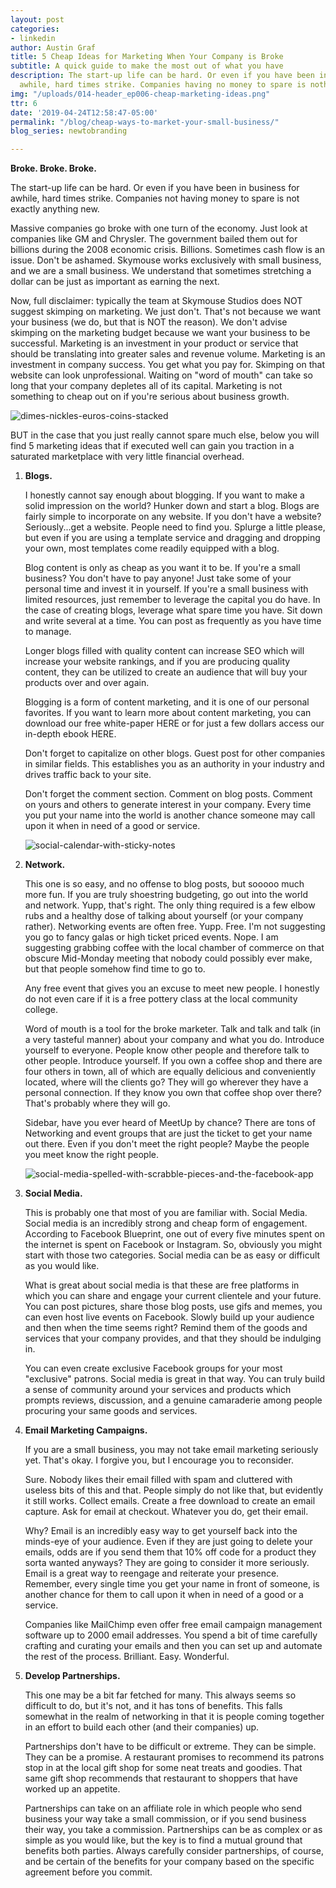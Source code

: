 ```yaml
---
layout: post
categories:
- linkedin
author: Austin Graf
title: 5 Cheap Ideas for Marketing When Your Company is Broke
subtitle: A quick guide to make the most out of what you have
description: The start-up life can be hard. Or even if you have been in business for
  awhile, hard times strike. Companies having no money to spare is nothing new.
img: "/uploads/014-header_ep006-cheap-marketing-ideas.png"
ttr: 6
date: '2019-04-24T12:58:47-05:00'
permalink: "/blog/cheap-ways-to-market-your-small-business/"
blog_series: newtobranding

---
```

**Broke. Broke. Broke.**

The start-up life can be hard. Or even if you have been in business for awhile, hard times strike. Companies not having money to spare is not exactly anything new.

Massive companies go broke with one turn of the economy. Just look at companies like GM and Chrysler. The government bailed them out for billions during the 2008 economic crisis. Billions. Sometimes cash flow is an issue. Don't be ashamed. Skymouse works exclusively with small business, and we are a small business. We understand that sometimes stretching a dollar can be just as important as earning the next.

Now, full disclaimer: typically the team at Skymouse Studios does NOT suggest skimping on marketing. We just don't. That's not because we want your business (we do, but that is NOT the reason). We don't advise skimping on the marketing budget because we want your business to be successful. Marketing is an investment in your product or service that should be translating into greater sales and revenue volume. Marketing is an investment in company success. You get what you pay for. Skimping on that website can look unprofessional. Waiting on "word of mouth" can take so long that your company depletes all of its capital. Marketing is not something to cheap out on if you're serious about business growth.

![dimes-nickles-euros-coins-stacked](/uploads/coins-change-euros-dime-nickel.jpg "coins-currency-euros-chang-pennies")

BUT in the case that you just really cannot spare much else, below you will find 5 marketing ideas that if executed well can gain you traction in a saturated marketplace with very little financial overhead.

1. **Blogs.**

   I honestly cannot say enough about blogging. If you want to make a solid impression on the world? Hunker down and start a blog. Blogs are fairly simple to incorporate on any website. If you don't have a website? Seriously...get a website. People need to find you. Splurge a little please, but even if you are using a template service and dragging and dropping your own, most templates come readily equipped with a blog.

   Blog content is only as cheap as you want it to be. If you're a small business? You don't have to pay anyone! Just take some of your personal time and invest it in yourself. If you're a small business with limited resources, just remember to leverage the capital you do have. In the case of creating blogs, leverage what spare time you have. Sit down and write several at a time. You can post as frequently as you have time to manage.

   Longer blogs filled with quality content can increase SEO which will increase your website rankings, and if you are producing quality content, they can be utilized to create an audience that will buy your products over and over again.

   Blogging is a form of content marketing, and it is one of our personal favorites. If you want to learn more about content marketing, you can download our free white-paper HERE or for just a few dollars access our in-depth ebook HERE.

   Don't forget to capitalize on other blogs. Guest post for other companies in similar fields. This establishes you as an authority in your industry and drives traffic back to your site.

   Don't forget the comment section. Comment on blog posts. Comment on yours and others to generate interest in your company. Every time you put your name into the world is another chance someone may call upon it when in need of a good or service.

   ![social-calendar-with-sticky-notes](/uploads/calendar-social-planning-idea-board.jpg "social-calendar-grid")
2. **Network.**

   This one is so easy, and no offense to blog posts, but sooooo much more fun. If you are truly shoestring budgeting, go out into the world and network. Yupp, that's right. The only thing required is a few elbow rubs and a healthy dose of talking about yourself (or your company rather). Networking events are often free. Yupp. Free. I'm not suggesting you go to fancy galas or high ticket priced events. Nope. I am suggesting grabbing coffee with the local chamber of commerce on that obscure Mid-Monday meeting that nobody could possibly ever make, but that people somehow find time to go to.

   Any free event that gives you an excuse to meet new people. I honestly do not even care if it is a free pottery class at the local community college.

   Word of mouth is a tool for the broke marketer. Talk and talk and talk (in a very tasteful manner) about your company and what you do. Introduce yourself to everyone. People know other people and therefore talk to other people. Introduce yourself. If you own a coffee shop and there are four others in town, all of which are equally delicious and conveniently located, where will the clients go? They will go wherever they have a personal connection. If they know you own that coffee shop over there? That's probably where they will go.

   Sidebar, have you ever heard of MeetUp by chance? There are tons of Networking and event groups that are just the ticket to get your name out there. Even if you don't meet the right people? Maybe the people you meet know the right people.

   ![social-media-spelled-with-scrabble-pieces-and-the-facebook-app](/uploads/social-media-scrabble-pieces-iphone-facebook.jpg "facebook-app-social-media")
3. **Social Media.**

   This is probably one that most of you are familiar with. Social Media. Social media is an incredibly strong and cheap form of engagement. According to Facebook Blueprint, one out of every five minutes spent on the internet is spent on Facebook or Instagram. So, obviously you might start with those two categories. Social media can be as easy or difficult as you would like.

   What is great about social media is that these are free platforms in which you can share and engage your current clientele and your future. You can post pictures, share those blog posts, use gifs and memes, you can even host live events on Facebook. Slowly build up your audience and then when the time seems right? Remind them of the goods and services that your company provides, and that they should be indulging in.

   You can even create exclusive Facebook groups for your most "exclusive" patrons. Social media is great in that way. You can truly build a sense of community around your services and products which prompts reviews, discussion, and a genuine camaraderie among people procuring your same goods and services.
4. **Email Marketing Campaigns.**

   If you are a small business, you may not take email marketing seriously yet. That's okay. I forgive you, but I encourage you to reconsider.

   Sure. Nobody likes their email filled with spam and cluttered with useless bits of this and that. People simply do not like that, but evidently it still works. Collect emails. Create a free download to create an email capture. Ask for email at checkout. Whatever you do, get their email.

   Why? Email is an incredibly easy way to get yourself back into the minds-eye of your audience. Even if they are just going to delete your emails, odds are if you send them that 10% off code for a product they sorta wanted anyways? They are going to consider it more seriously. Email is a great way to reengage and reiterate your presence. Remember, every single time you get your name in front of someone, is another chance for them to call upon it when in need of a good or a service.

   Companies like MailChimp even offer free email campaign management software up to 2000 email addresses. You spend a bit of time carefully crafting and curating your emails and then you can set up and automate the rest of the process. Brilliant. Easy. Wonderful.
5. **Develop Partnerships.**

   This one may be a bit far fetched for many. This always seems so difficult to do, but it's not, and it has tons of benefits. This falls somewhat in the realm of networking in that it is people coming together in an effort to build each other (and their companies) up.

   Partnerships don't have to be difficult or extreme. They can be simple. They can be a promise. A restaurant promises to recommend its patrons stop in at the local gift shop for some neat treats and goodies. That same gift shop recommends that restaurant to shoppers that have worked up an appetite.

   Partnerships can take on an affiliate role in which people who send business your way take a small commission, or if you send business their way, you take a commission. Partnerships can be as complex or as simple as you would like, but the key is to find a mutual ground that benefits both parties. Always carefully consider partnerships, of course, and be certain of the benefits for your company based on the specific agreement before you commit.